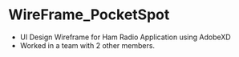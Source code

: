 # WireFrame_PocketSpot
- UI Design Wireframe for Ham Radio Application using AdobeXD
- Worked in a team with 2 other members.
